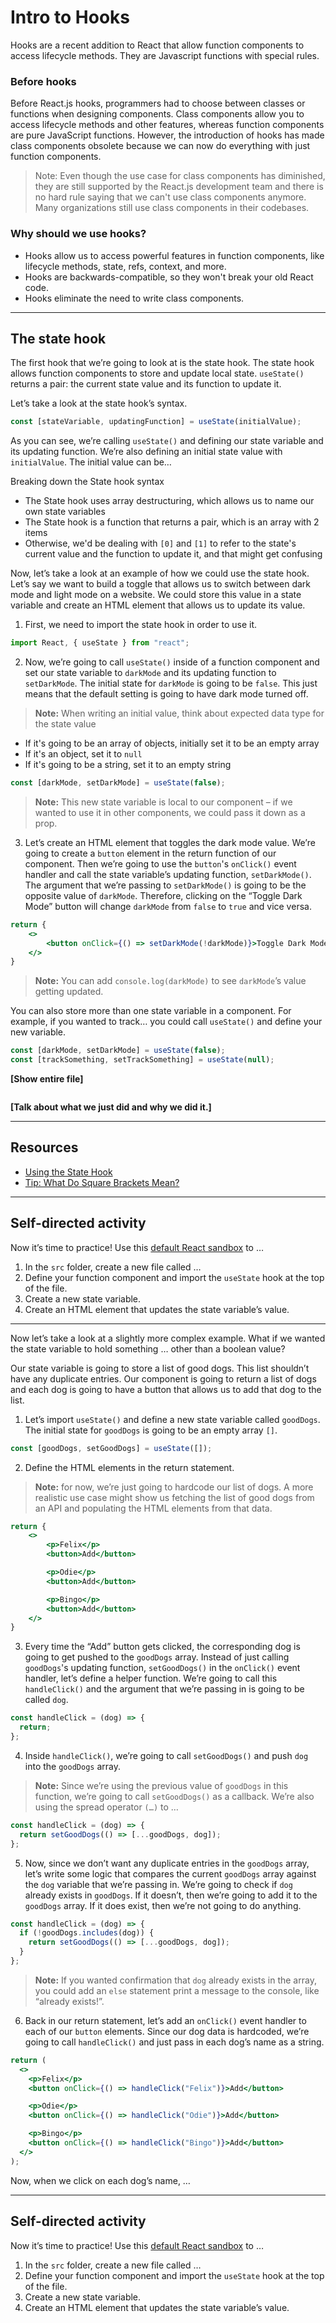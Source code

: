 # Intro to Hooks

Hooks are a recent addition to React that allow function components to access lifecycle methods. They are Javascript functions with special rules.

### Before hooks

Before React.js hooks, programmers had to choose between classes or functions when designing components. Class components allow you to access lifecycle methods and other features, whereas function components are pure JavaScript functions. However, the introduction of hooks has made class components obsolete because we can now do everything with just function components.

> Note: Even though the use case for class components has diminished, they are still supported by the React.js development team and there is no hard rule saying that we can't use class components anymore. Many organizations still use class components in their codebases.

### Why should we use hooks?

- Hooks allow us to access powerful features in function components, like lifecycle methods, state, refs, context, and more.
- Hooks are backwards-compatible, so they won't break your old React code.
- Hooks eliminate the need to write class components.

---

## The state hook

The first hook that we’re going to look at is the state hook. The state hook allows function components to store and update local state. `useState()` returns a pair: the current state value and its function to update it.

Let’s take a look at the state hook’s syntax.

```jsx
const [stateVariable, updatingFunction] = useState(initialValue);
```

As you can see, we’re calling `useState()` and defining our state variable and its updating function. We’re also defining an initial state value with `initialValue`. The initial value can be…

Breaking down the State hook syntax

- The State hook uses array destructuring, which allows us to name our own state variables
- The State hook is a function that returns a pair, which is an array with 2 items
- Otherwise, we'd be dealing with `[0]` and `[1]` to refer to the state's current value and the function to update it, and that might get confusing

Now, let’s take a look at an example of how we could use the state hook. Let’s say we want to build a toggle that allows us to switch between dark mode and light mode on a website. We could store this value in a state variable and create an HTML element that allows us to update its value.

1. First, we need to import the state hook in order to use it.

```jsx
import React, { useState } from "react";
```

2. Now, we’re going to call `useState()` inside of a function component and set our state variable to `darkMode` and its updating function to `setDarkMode`. The initial state for `darkMode` is going to be `false`. This just means that the default setting is going to have dark mode turned off.

> **Note:** When writing an initial value, think about expected data type for the state value

- If it's going to be an array of objects, initially set it to be an empty array
- If it's an object, set it to `null`
- If it's going to be a string, set it to an empty string

```jsx
const [darkMode, setDarkMode] = useState(false);
```

> **Note:** This new state variable is local to our component – if we wanted to use it in other components, we could pass it down as a prop.

3. Let’s create an HTML element that toggles the dark mode value. We’re going to create a `button` element in the return function of our component. Then we’re going to use the `button`'s `onClick()` event handler and call the state variable’s updating function, `setDarkMode()`. The argument that we’re passing to `setDarkMode()` is going to be the opposite value of `darkMode`. Therefore, clicking on the “Toggle Dark Mode” button will change `darkMode` from `false` to `true` and vice versa.

```jsx
return {
	<>
		<button onClick={() => setDarkMode(!darkMode)}>Toggle Dark Mode</button>
	</>
}
```

> **Note:** You can add `console.log(darkMode)` to see `darkMode`’s value getting updated.

You can also store more than one state variable in a component. For example, if you wanted to track… you could call `useState()` and define your new variable.

```jsx
const [darkMode, setDarkMode] = useState(false);
const [trackSomething, setTrackSomething] = useState(null);
```

**[Show entire file]**

```jsx

```

**[Talk about what we just did and why we did it.]**

---

## Resources

- [Using the State Hook](https://reactjs.org/docs/hooks-state.html)
- [Tip: What Do Square Brackets Mean?](https://reactjs.org/docs/hooks-state.html#tip-what-do-square-brackets-mean)

---

## Self-directed activity

Now it’s time to practice! Use this [default React sandbox](https://codesandbox.io/s/trusting-flower-b897nv) to …

1. In the `src` folder, create a new file called …
2. Define your function component and import the `useState` hook at the top of the file.
3. Create a new state variable.
4. Create an HTML element that updates the state variable’s value.

---

Now let’s take a look at a slightly more complex example. What if we wanted the state variable to hold something … other than a boolean value?

Our state variable is going to store a list of good dogs. This list shouldn’t have any duplicate entries. Our component is going to return a list of dogs and each dog is going to have a button that allows us to add that dog to the list.

1. Let’s import `useState()` and define a new state variable called `goodDogs`. The initial state for `goodDogs` is going to be an empty array `[]`.

```jsx
const [goodDogs, setGoodDogs] = useState([]);
```

2. Define the HTML elements in the return statement.

> **Note:** for now, we’re just going to hardcode our list of dogs. A more realistic use case might show us fetching the list of good dogs from an API and populating the HTML elements from that data.

```jsx
return {
	<>
		<p>Felix</p>
		<button>Add</button>

		<p>Odie</p>
		<button>Add</button>

		<p>Bingo</p>
		<button>Add</button>
	</>
}
```

3. Every time the “Add” button gets clicked, the corresponding dog is going to get pushed to the `goodDogs` array. Instead of just calling `goodDogs`'s updating function, `setGoodDogs()` in the `onClick()` event handler, let’s define a helper function. We’re going to call this `handleClick()` and the argument that we’re passing in is going to be called `dog`.

```jsx
const handleClick = (dog) => {
  return;
};
```

4. Inside `handleClick()`, we’re going to call `setGoodDogs()` and push `dog` into the `goodDogs` array.

> **Note:** Since we’re using the previous value of `goodDogs` in this function, we’re going to call `setGoodDogs()` as a callback. We’re also using the spread operator `(…)` to …

```jsx
const handleClick = (dog) => {
  return setGoodDogs(() => [...goodDogs, dog]);
};
```

5. Now, since we don’t want any duplicate entries in the `goodDogs` array, let’s write some logic that compares the current `goodDogs` array against the `dog` variable that we’re passing in. We’re going to check if `dog` already exists in `goodDogs`. If it doesn’t, then we’re going to add it to the `goodDogs` array. If it does exist, then we’re not going to do anything.

```jsx
const handleClick = (dog) => {
  if (!goodDogs.includes(dog)) {
    return setGoodDogs(() => [...goodDogs, dog]);
  }
};
```

> **Note:** If you wanted confirmation that `dog` already exists in the array, you could add an `else` statement print a message to the console, like “already exists!”.

6. Back in our return statement, let’s add an `onClick()` event handler to each of our `button` elements. Since our dog data is hardcoded, we’re going to call `handleClick()` and just pass in each dog’s name as a string.

```jsx
return (
  <>
    <p>Felix</p>
    <button onClick={() => handleClick("Felix")}>Add</button>

    <p>Odie</p>
    <button onClick={() => handleClick("Odie")}>Add</button>

    <p>Bingo</p>
    <button onClick={() => handleClick("Bingo")}>Add</button>
  </>
);
```

Now, when we click on each dog’s name, …

---

## Self-directed activity

Now it’s time to practice! Use this [default React sandbox](https://codesandbox.io/s/trusting-flower-b897nv) to …

1. In the `src` folder, create a new file called …
2. Define your function component and import the `useState` hook at the top of the file.
3. Create a new state variable.
4. Create an HTML element that updates the state variable’s value.
